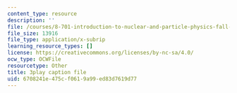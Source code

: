```yaml
---
content_type: resource
description: ''
file: /courses/8-701-introduction-to-nuclear-and-particle-physics-fall-2020/6708241e475cf0619a99ed83d7619d77_AQkCZmhu0aA.srt
file_size: 13916
file_type: application/x-subrip
learning_resource_types: []
license: https://creativecommons.org/licenses/by-nc-sa/4.0/
ocw_type: OCWFile
resourcetype: Other
title: 3play caption file
uid: 6708241e-475c-f061-9a99-ed83d7619d77
---
```

